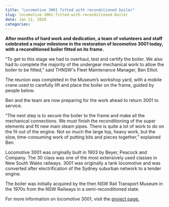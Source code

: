 ```yaml
---
title: "Locomotive 3001 fitted with reconditioned boiler"
slug: locomotive-3001-fitted-with-reconditioned-boiler
date: Jan 12, 2020
categories:
---
```



**After months of hard work and dedication, a team of volunteers and staff celebrated a major milestone in the restoration of locomotive 3001 today, with a reconditioned boiler fitted on its frame.**

“To get to this stage we had to overhaul, test and certify the boiler. We also had to complete the majority of the undergear mechanical work to allow the boiler to be fitted,” said THNSW's Fleet Maintenance Manager, Ben Elliot.

The reunion was completed in the Museum’s workshop yard, with a mobile crane used to carefully lift and place the boiler on the frame, guided by people below.

Ben and the team are now preparing for the work ahead to return 3001 to service.

“The next step is to secure the boiler to the frame and make all the mechanical connections. We must finish the reconditioning of the super elements and fit new main steam pipes. There is quite a lot of work to do on the fit out of the engine. Not so much the large top, heavy work, but the slow, time-consuming work of putting bits and pieces together,” explained Ben.

Locomotive 3001 was originally built in 1903 by Beyer, Peacock and Company. The 30 class was one of the most extensively used classes in New South Wales railways. 3001 was originally a tank locomotive and was converted after electrification of the Sydney suburban network to a tender engine.

The boiler was initially acquired by the then NSW Rail Transport Museum in the 1970s from the NSW Railways in a semi-reconditioned state.

For more information on locomotive 3001, visit the [project page.](https://www.thnsw.com.au/3001)
